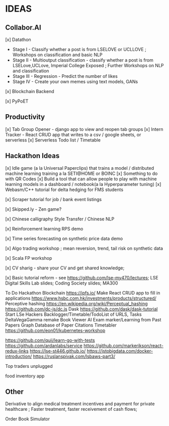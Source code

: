 # IDEAS

## Collabor.AI

[x] Datathon
+ Stage I  - Classify whether a post is from LSELOVE or  UCLLOVE ; Workshops on classification and basic NLP
+ Stage II - Multioutput classification - classify whether a post is from LSELove,UCLove, Imperial College Exposed ; Further Workshops on NLP and classification
+ Stage III - Regression - Predict the number of likes 
+ Stage IV - Create your own memes using text models, GANs

[x] Blockchain Backend

[x] PyPoET




## Productivity
[x] Tab Group Opener - django app to view and reopen tab groups
[x] Intern Tracker - React CRUD app that writes to a csv / google sheets, or serverless
[x] Serverless Todo list / Timetable

## Hackathon Ideas
[x] Idle game (a la Universal Paperclips) that trains a model / distributed machine learning training a la SETI@HOME or BOINC
[x] Something to do with QR Codes
[x] Build a tool that can allow people to play with machine learning models in a dashboard / notebook(a la Hyperparameter tuning)
[x] Webasm/C++ tutorial for delta hedging for FMS students

[x] Scraper tutorial for job /  bank event listings	

[x] Skipped.ly - Zen game?

[x] Chinese calligraphy Style Transfer / Chinese NLP 

[x] Reinforcement learning RPS demo

[x] Time series forecasting on synthetic price data demo

[x] Algo trading workshop ; mean reversion, trend, tail risk on synthetic data

[x] Scala FP workshop

[x] CV sharig - share your CV and get shared knowledge;


[x] Basic tutorial reform - see https://github.com/lse-my470/lectures; LSE Digital Skills Lab slides; Coding Society slides; MA300

To Do
Hackathon Blockchain
https://ipfs.io/
Make React CRUD app to fill in applications
https://www.hsbc.com.hk/investments/products/structured/
Perceptive hashing
https://en.wikipedia.org/wiki/Perceptual_hashing
https://github.com/dc-js/dc.js
Dask
https://github.com/dask/dask-tutorial
Start LSe Hackers
Backlogger/Timetable/TodoList of URLS, Tasks
DeltaVegaGamma remake
Book Viewer
AI Exam marker/Learning from Past Papers
Graph Database of Paper Citations
Timetabler
https://github.com/eon01/kubernetes-workshop




https://github.com/quii/learn-go-with-tests
https://github.com/ardanlabs/service
https://github.com/markerikson/react-redux-links
https://lse-st446.github.io/
https://jstobigdata.com/docker-introduction/
https://ruslanspivak.com/lsbaws-part3/


Top traders unplugged

food inventory app


## Other
Derivative to align medical treatment incentives and payment for private healthcare ; Faster treatment, faster receivement of cash flows;



Order Book Simulator

